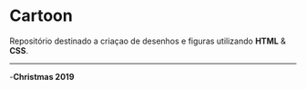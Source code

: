 # Cartoon 
Repositório destinado a criaçao de desenhos e figuras utilizando **HTML** & **CSS**. 

----------
-**Christmas 2019**

